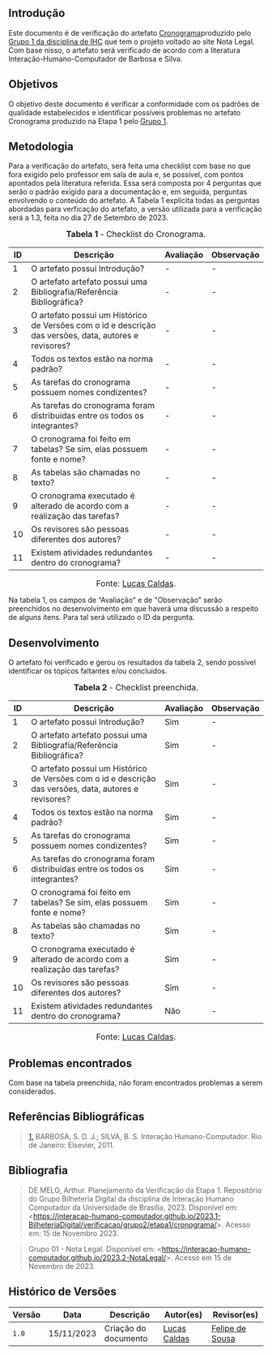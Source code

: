 ## Introdução

Este documento é de verificação do artefato [Cronograma](https://interacao-humano-computador.github.io/2023.2-NotaLegal/planejamento%20do%20projeto/cronograma_planejado/)produzido pelo [Grupo 1 da disciplina de IHC](https://interacao-humano-computador.github.io/2023.2-NotaLegal/) que tem o projeto voltado ao site Nota Legal. Com base nisso, o artefato será verificado de acordo com a literatura Interação-Humano-Computador de Barbosa e Silva.

## Objetivos

O objetivo deste documento é verificar a conformidade com os padrões de qualidade estabelecidos e identificar possíveis problemas no artefato Cronograma produzido na Etapa 1 pelo [Grupo 1](https://interacao-humano-computador.github.io/2023.2-NotaLegal/).

## Metodologia

Para a verificação do artefato, será feita uma checklist com base no que fora exigido pelo professor em sala de aula e, se possível, com pontos apontados pela literatura referida. Essa será composta por 4 perguntas que serão o padrão exigido para a documentação e, em seguida, perguntas envolvendo o conteúdo do artefato. A Tabela 1 explicita todas as perguntas abordadas para verficação do artefato, a versão utilizada para a verificação será a 1.3, feita no dia 27 de Setembro de 2023.

<font size="3"><p style="text-align: center"><b>Tabela 1</b> - Checklist do Cronograma. </p></font>

| ID  | Descrição     | Avaliação | Observação |
|-----| --------------------------------------------------------------------------------------------------------------- | --------- | --------- |
| 1   | O artefato possui Introdução?                                                                          | -        | - |
| 2   | O artefato artefato possui uma Bibliografia/Referência Bibliográfica?                                  | -        | - |
| 3   | O artefato possui um Histórico de Versões com o id e descrição das versões, data, autores e revisores? | -        | - |
| 4   | Todos os textos estão na norma padrão?                                                                 | -        | - |
| 5   | As tarefas do cronograma possuem nomes condizentes?                    | -        | - |
| 6   | As tarefas do cronograma foram distribuidas entre os todos os integrantes?                                       | -        | - |
| 7   | O cronograma foi feito em tabelas? Se sim, elas possuem fonte e nome?             | -        | - |
| 8   | As tabelas são chamadas no texto?                       | -        | - |
| 9   | O cronograma executado é alterado de acordo com a realização das tarefas?               | -        | - |
| 10  | Os revisores são pessoas diferentes dos autores?                                    | -        | - |
| 11  | Existem atividades redundantes dentro do cronograma?                             | -        | - |

<font size="3"><p style="text-align: center">Fonte: [Lucas Caldas](https://github.com/lucascaldasb).</p></font>

Na tabela 1, os campos de “Avaliação” e de "Observação" serão preenchidos no desenvolvimento em que haverá uma discussão a respeito de alguns itens. Para tal será utilizado o ID da pergunta.

## Desenvolvimento
O artefato foi verificado e gerou os resultados da tabela 2, sendo possível identificar os tópicos faltantes e/ou concluídos.

<font size="3"><p style="text-align: center"><b>Tabela 2</b> - Checklist preenchida. </p></font> 

| ID  | Descrição     | Avaliação | Observação |
|-----| --------------------------------------------------------------------------------------------------------------- | --------- | --------- |
| 1   | O artefato possui Introdução?                                                                          | Sim        | - |
| 2   | O artefato artefato possui uma Bibliografia/Referência Bibliográfica?                                  | Sim        | - |
| 3   | O artefato possui um Histórico de Versões com o id e descrição das versões, data, autores e revisores? | Sim        | - |
| 4   | Todos os textos estão na norma padrão?                                                                 | Sim        | - |
| 5   | As tarefas do cronograma possuem nomes condizentes?                                                    | Sim        | - |
| 6   | As tarefas do cronograma foram distribuidas entre os todos os integrantes?                             | Sim        | - |
| 7   | O cronograma foi feito em tabelas? Se sim, elas possuem fonte e nome?                                  | Sim | - |
| 8   | As tabelas são chamadas no texto?                                                                      | Sim        | - |
| 9   | O cronograma executado é alterado de acordo com a realização das tarefas?                              | Sim      | - |
| 10  | Os revisores são pessoas diferentes dos autores?                                                       | Sim      | - |
| 11  | Existem atividades redundantes dentro do cronograma?                                                   | Não     | - |

<font size="3"><p style="text-align: center">Fonte: [Lucas Caldas](https://github.com/arthurmlv).</p></font>

## Problemas encontrados
Com base na tabela preenchida, não foram encontrados problemas a serem considerados.

## Referências Bibliográficas
> <a id="REF1" href="#anchor_1">1.</a> BARBOSA, S. D. J.; SILVA, B. S. Interação Humano-Computador. Rio de Janeiro: Elsevier, 2011.

## Bibliografia

> DE MELO, Arthur. Planejamento da Verificação da Etapa 1. Repositório do Grupo Bilheteria Digital da disciplina de Interação Humano Computador da Universidade de Brasília, 2023. Disponível em: <<https://interacao-humano-computador.github.io/2023.1-BilheteriaDigital/verificacao/grupo2/etapa1/cronograma/>>. Acesso em: 15 de Novembro 2023.

>Grupo 01 - Nota Legal. Disponível em: <<https://interacao-humano-computador.github.io/2023.2-NotaLegal/>>. Acesso em 15 de Novembro de 2023.

## Histórico de Versões

Versão  |   Data   | Descrição | Autor(es) | Revisor(es)
--------- | ------ | ------ | ---------- | ----------
 `1.0` | 15/11/2023 | Criação do documento | [Lucas Caldas](https://github.com/lucascaldasb) | [Felipe de Sousa](https://github.com/fsousac) |